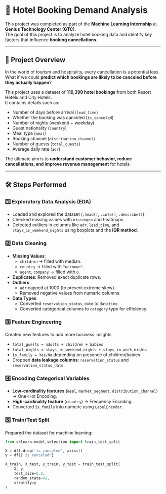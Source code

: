 # 🏨 Hotel Booking Demand Analysis

This project was completed as part of the **Machine Learning Internship** at **Genius Technology Center (GTC)**.  
The goal of this project is to analyze hotel booking data and identify key factors that influence **booking cancellations**.  

---

## 📌 Project Overview
In the world of tourism and hospitality, every cancellation is a potential loss.  
What if we could **predict which bookings are likely to be canceled before they actually happen**?  

This project uses a dataset of **119,390 hotel bookings** from both Resort Hotels and City Hotels.  
It contains details such as:  
- Number of days before arrival (`lead_time`)  
- Whether the booking was canceled (`is_canceled`)  
- Number of nights (weekend + weekday)  
- Guest nationality (`country`)  
- Meal type (`meal`)  
- Booking channel (`distribution_channel`)  
- Number of guests (`total_guests`)  
- Average daily rate (`adr`)  

The ultimate aim is to **understand customer behavior, reduce cancellations, and improve revenue management** for hotels.  

---

## 🛠 Steps Performed

### 1️⃣ Exploratory Data Analysis (EDA)
- Loaded and explored the dataset (`.head()`, `.info()`, `.describe()`).
- Checked missing values with `missingno` and heatmaps.
- Detected outliers in columns like `adr`, `lead_time`, and `stays_in_weekend_nights` using boxplots and the **IQR method**.

### 2️⃣ Data Cleaning
- **Missing Values**:  
  - `children` → filled with median.  
  - `country` → filled with `"unknown"`.  
  - `agent`, `company` → filled with `0`.  
- **Duplicates**: Removed exact duplicate rows.  
- **Outliers**:  
  - `adr` capped at 1000 (to prevent extreme skew).  
  - Removed negative values from numeric columns.  
- **Data Types**:  
  - Converted `reservation_status_date` to `datetime`.  
  - Converted categorical columns to `category` type for efficiency.  

### 3️⃣ Feature Engineering
Created new features to add more business insights:
- `total_guests = adults + children + babies`  
- `total_nights = stays_in_weekend_nights + stays_in_week_nights`  
- `is_family = Yes/No` depending on presence of children/babies  
- Dropped **data leakage columns**: `reservation_status` and `reservation_status_date`.  

### 4️⃣ Encoding Categorical Variables
- **Low-cardinality features** (`meal`, `market_segment`, `distribution_channel`) → One-Hot Encoding.  
- **High-cardinality feature** (`country`) → Frequency Encoding.  
- Converted `is_family` into numeric using `LabelEncoder`.  

### 5️⃣ Train/Test Split
Prepared the dataset for machine learning:  
```python
from sklearn.model_selection import train_test_split

X = df1.drop('is_canceled', axis=1)
y = df1['is_canceled']

X_train, X_test, y_train, y_test = train_test_split(
    X, y,
    test_size=0.2,
    random_state=42,
    stratify=y
)
